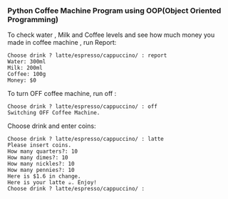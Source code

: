 ###  Python Coffee Machine Program using OOP(Object Oriented Programming)
To check water , Milk and Coffee levels and see how much money you made in coffee machine , run Report:
```
Choose drink ? latte/espresso/cappuccino/ : report
Water: 300ml
Milk: 200ml
Coffee: 100g
Money: $0
```
To turn OFF coffee machine, run off :
```
Choose drink ? latte/espresso/cappuccino/ : off
Switching OFF Coffee Machine.
```
Choose drink and enter coins:
```
Choose drink ? latte/espresso/cappuccino/ : latte
Please insert coins.
How many quarters?: 10
How many dimes?: 10
How many nickles?: 10
How many pennies?: 10
Here is $1.6 in change.
Here is your latte ☕️. Enjoy!
Choose drink ? latte/espresso/cappuccino/ : 
```
